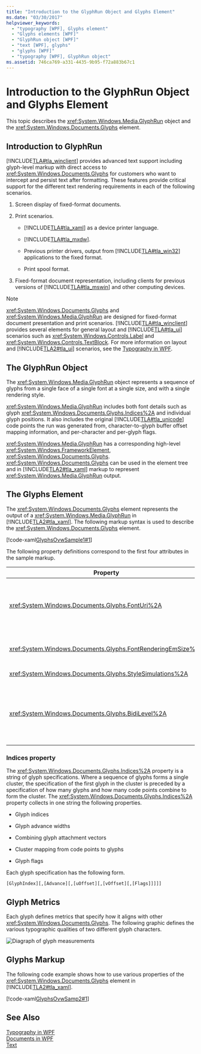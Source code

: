 ```yaml
---
title: "Introduction to the GlyphRun Object and Glyphs Element"
ms.date: "03/30/2017"
helpviewer_keywords: 
  - "typography [WPF], Glyphs element"
  - "Glyphs elements [WPF]"
  - "GlyphRun object [WPF]"
  - "text [WPF], glyphs"
  - "glyphs [WPF]"
  - "typography [WPF], GlyphRun object"
ms.assetid: 746ca769-a331-4435-9b95-f72a883b67c1
---
```

# Introduction to the GlyphRun Object and Glyphs Element
This topic describes the <xref:System.Windows.Media.GlyphRun> object and the <xref:System.Windows.Documents.Glyphs> element.  
  
  
<a name="text_glyphrunovw_intro"></a>   
## Introduction to GlyphRun  
 [!INCLUDE[TLA#tla_winclient](../../../../includes/tlasharptla-winclient-md.md)] provides advanced text support including glyph-level markup with direct access to <xref:System.Windows.Documents.Glyphs> for customers who want to intercept and persist text after formatting. These features provide critical support for the different text rendering requirements in each of the following scenarios.  
  
1.  Screen display of fixed-format documents.  
  
2.  Print scenarios.  
  
    -   [!INCLUDE[TLA#tla_xaml](../../../../includes/tlasharptla-xaml-md.md)] as a device printer language.  
  
    -   [!INCLUDE[TLA#tla_mxdw](../../../../includes/tlasharptla-mxdw-md.md)].  
  
    -   Previous printer drivers, output from [!INCLUDE[TLA#tla_win32](../../../../includes/tlasharptla-win32-md.md)] applications to the fixed format.  
  
    -   Print spool format.  
  
3.  Fixed-format document representation, including clients for previous versions of [!INCLUDE[TLA#tla_mswin](../../../../includes/tlasharptla-mswin-md.md)] and other computing devices.  
  
> [!NOTE]
>  <xref:System.Windows.Documents.Glyphs> and <xref:System.Windows.Media.GlyphRun> are designed for fixed-format document presentation and print scenarios. [!INCLUDE[TLA#tla_winclient](../../../../includes/tlasharptla-winclient-md.md)] provides several elements for general layout and [!INCLUDE[TLA#tla_ui](../../../../includes/tlasharptla-ui-md.md)] scenarios such as <xref:System.Windows.Controls.Label> and <xref:System.Windows.Controls.TextBlock>. For more information on layout and [!INCLUDE[TLA2#tla_ui](../../../../includes/tla2sharptla-ui-md.md)] scenarios, see the [Typography in WPF](../../../../docs/framework/wpf/advanced/typography-in-wpf.md).  
  
<a name="text_glyphrunovw_glyphrunobject"></a>   
## The GlyphRun Object  
 The <xref:System.Windows.Media.GlyphRun> object represents a sequence of glyphs from a single face of a single font at a single size, and with a single rendering style.  
  
 <xref:System.Windows.Media.GlyphRun> includes both font details such as glyph <xref:System.Windows.Documents.Glyphs.Indices%2A> and individual glyph positions. It also includes the original [!INCLUDE[TLA#tla_unicode](../../../../includes/tlasharptla-unicode-md.md)] code points the run was generated from, character-to-glyph buffer offset mapping information, and per-character and per-glyph flags.  
  
 <xref:System.Windows.Media.GlyphRun> has a corresponding high-level <xref:System.Windows.FrameworkElement>, <xref:System.Windows.Documents.Glyphs>. <xref:System.Windows.Documents.Glyphs> can be used in the element tree and in [!INCLUDE[TLA2#tla_xaml](../../../../includes/tla2sharptla-xaml-md.md)] markup to represent <xref:System.Windows.Media.GlyphRun> output.  
  
<a name="text_glyphrunovw_glyphselement"></a>   
## The Glyphs Element  
 The <xref:System.Windows.Documents.Glyphs> element represents the output of a <xref:System.Windows.Media.GlyphRun> in [!INCLUDE[TLA2#tla_xaml](../../../../includes/tla2sharptla-xaml-md.md)]. The following markup syntax is used to describe the <xref:System.Windows.Documents.Glyphs> element.  
  
 [!code-xaml[GlyphsOvwSample1#1](../../../../samples/snippets/csharp/VS_Snippets_Wpf/GlyphsOvwSample1/CS/default.xaml#1)]  
  
 The following property definitions correspond to the first four attributes in the sample markup.  
  
|Property|Description|  
|--------------|-----------------|  
|<xref:System.Windows.Documents.Glyphs.FontUri%2A>|Specifies a resource identifier: file name, Web [!INCLUDE[TLA#tla_uri](../../../../includes/tlasharptla-uri-md.md)], or resource reference in the application .exe or container.|  
|<xref:System.Windows.Documents.Glyphs.FontRenderingEmSize%2A>|Specifies the font size in drawing surface units (default is .96 inches).|  
|<xref:System.Windows.Documents.Glyphs.StyleSimulations%2A>|Specifies flags for bold and Italic styles.|  
|<xref:System.Windows.Documents.Glyphs.BidiLevel%2A>|Specifies the bidirectional layout level. Even-numbered and zero values imply left-to-right layout; odd-numbered values imply right-to-left layout.|  
  
<a name="text_glyphrunovw_indicesproperty"></a>   
### Indices property  
 The <xref:System.Windows.Documents.Glyphs.Indices%2A> property is a string of glyph specifications. Where a sequence of glyphs forms a single cluster, the specification of the first glyph in the cluster is preceded by a specification of how many glyphs and how many code points combine to form the cluster. The <xref:System.Windows.Documents.Glyphs.Indices%2A> property collects in one string the following properties.  
  
-   Glyph indices  
  
-   Glyph advance widths  
  
-   Combining glyph attachment vectors  
  
-   Cluster mapping from code points to glyphs  
  
-   Glyph flags  
  
 Each glyph specification has the following form.  
  
 `[GlyphIndex][,[Advance][,[uOffset][,[vOffset][,[Flags]]]]]`  
  
<a name="text_glyphrunovw_glyphmetrics"></a>   
## Glyph Metrics  
 Each glyph defines metrics that specify how it aligns with other <xref:System.Windows.Documents.Glyphs>. The following graphic defines the various typographic qualities of two different glyph characters.  
  
 ![Diagraph of glyph measurements](../../../../docs/framework/wpf/advanced/media/glyph-example.png "glyph_example")  
  
<a name="text_glyphrunovw_glyphsmarkup"></a>   
## Glyphs Markup  
 The following code example shows how to use various properties of the <xref:System.Windows.Documents.Glyphs> element in [!INCLUDE[TLA2#tla_xaml](../../../../includes/tla2sharptla-xaml-md.md)].  
  
 [!code-xaml[GlyphsOvwSamp2#1](../../../../samples/snippets/csharp/VS_Snippets_Wpf/GlyphsOvwSamp2/CS/default.xaml#1)]  
  
## See Also  
 [Typography in WPF](../../../../docs/framework/wpf/advanced/typography-in-wpf.md)  
 [Documents in WPF](../../../../docs/framework/wpf/advanced/documents-in-wpf.md)  
 [Text](../../../../docs/framework/wpf/advanced/optimizing-performance-text.md)
